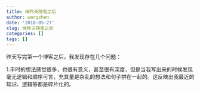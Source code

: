 ```yaml
---
title: 继昨天随笔之后
author: wangzhen
date: '2018-05-27'
slug: 继昨天随笔之后
categories: []
tags: []
---
```


昨天写完第一个博客之后，我发现存在几个问题：

1.平时的想法感觉很多，也很有意义，甚至很有深度，但是当我写出来的时候发现
毫无逻辑和顺序可言，充其量是杂乱的想法和句子拼在一起的。这反映出我最近的知识、逻辑等都是碎片化的。
